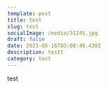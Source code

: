 ```yaml
---
template: post
title: test
slug: test
socialImage: /media/31245.jpg
draft: false
date: 2021-05-16T03:08:40.430Z
description: testt
category: test
---
```

test